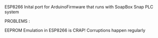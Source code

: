 ESP8266 Inital port for ArduinoFirmware that runs with SoapBox Snap PLC system

PROBLEMS :

EEPROM Emulation in ESP8266 is CRAP! Corruptions happen regularly 
